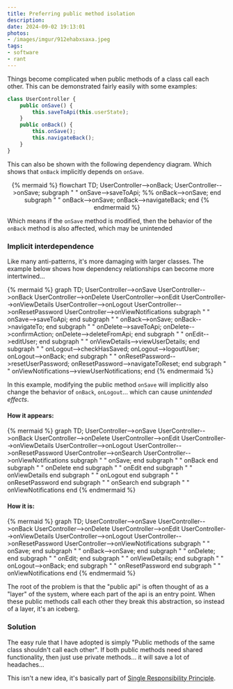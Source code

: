```yaml
---
title: Preferring public method isolation
description: 
date: 2024-09-02 19:13:01
photos: 
- /images/imgur/912ehabxsaxa.jpeg
tags:
- software
- rant
---
```


Things become complicated when public methods of a class call each other. This can be demonstrated fairly easily with some examples:

<!-- more -->

``` typescript
class UserController {
    public onSave() {
        this.saveToApi(this.userState);
    }
    public onBack() {
        this.onSave();
        this.navigateBack();
    }
}
```

This can also be shown with the following dependency diagram. Which shows that `onBack` implicitly depends on `onSave`.

<center>
{% mermaid %}
flowchart TD;
    UserController-->onBack;
    UserController-->onSave;
    subgraph "  "
    onSave-->saveToApi;
    %% onBack-->onSave;
    end
    subgraph " "
    onBack-->onSave;
    onBack-->navigateBack;
    end
{% endmermaid %}
</center>

Which means if the `onSave` method is modified, then the behavior of the `onBack` method is also affected, which may be unintended

### Implicit interdependence

Like many anti-patterns, it's more damaging with larger classes. The example below shows how dependency relationships can become more intertwined...

{% mermaid %}
graph TD;
    UserController-->onSave
    UserController-->onBack
    UserController-->onDelete
    UserController-->onEdit
    UserController-->onViewDetails
    UserController-->onLogout
    UserController-->onResetPassword
    UserController-->onViewNotifications
    subgraph " "
    onSave-->saveToApi;
    end
    subgraph "  "
    onBack-->onSave;
    onBack-->navigateTo;
    end
    subgraph "   "
    onDelete-->saveToApi;
    onDelete-->confirmAction;
    onDelete-->deleteFromApi;
    end
    subgraph "    "
    onEdit-->editUser;
    end
    subgraph "     "
    onViewDetails-->viewUserDetails;
    end
    subgraph "      "
    onLogout-->checkHasSaved;
    onLogout-->logoutUser;
    onLogout-->onBack;
    end
    subgraph "       "
    onResetPassword-->resetUserPassword;
    onResetPassword-->navigateToReset;
    end
    subgraph "        "
    onViewNotifications-->viewUserNotifications;
    end
{% endmermaid %}

In this example, modifying the public method `onSave` will implicitly also change the behavior of `onBack`, `onLogout`... which can cause _unintended effects_.

#### How it appears:

{% mermaid %}
graph TD;
    UserController-->onSave
    UserController-->onBack
    UserController-->onDelete
    UserController-->onEdit
    UserController-->onViewDetails
    UserController-->onLogout
    UserController-->onResetPassword
    UserController-->onSearch
    UserController-->onViewNotifications
    subgraph " "
    onSave;
    end
    subgraph "  "
    onBack
    end
    subgraph "   "
    onDelete
    end
    subgraph "    "
    onEdit
    end
    subgraph "     "
    onViewDetails
    end
    subgraph "      "
    onLogout
    end
    subgraph "       "
    onResetPassword
    end
    subgraph "        "
    onSearch
    end
    subgraph "         "
    onViewNotifications
    end
{% endmermaid %}

#### How it is:

{% mermaid %}
graph TD;
    UserController-->onSave
    UserController-->onBack
    UserController-->onDelete
    UserController-->onEdit
    UserController-->onViewDetails
    UserController-->onLogout
    UserController-->onResetPassword
    UserController-->onViewNotifications
    subgraph " "
    onSave;
    end
    subgraph "  "
    onBack-->onSave;
    end
    subgraph "   "
    onDelete;
    end
    subgraph "    "
    onEdit;
    end
    subgraph "     "
    onViewDetails;
    end
    subgraph "      "
    onLogout-->onBack;
    end
    subgraph "       "
    onResetPassword
    end
    subgraph "        "
    onViewNotifications
    end
{% endmermaid %}

The root of the problem is that the "public api" is often thought of as a "layer" of the system, where each part of the api is an entry point. When these public methods call each other they break this abstraction, so instead of a layer, it's an iceberg.

### Solution

The easy rule that I have adopted is simply "Public methods of the same class shouldn't call each other". If both public methods need shared functionality, then just use private methods... it will save a lot of headaches...

This isn't a new idea, it's basically part of [Single Responsibility Principle](https://en.wikipedia.org/wiki/Single_responsibility_principle).